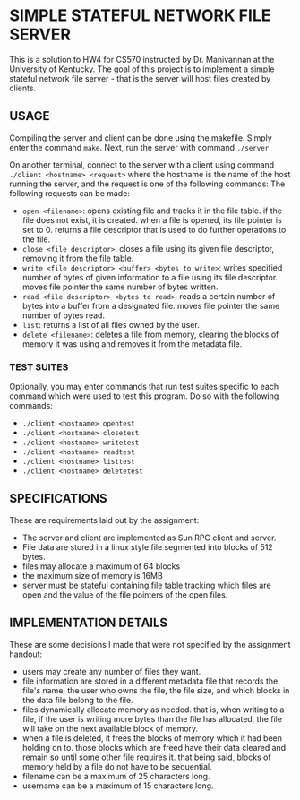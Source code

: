 # SIMPLE STATEFUL NETWORK FILE SERVER
This is a solution to HW4 for CS570 instructed by Dr. Manivannan at the University of Kentucky.
The goal of this project is to implement a simple stateful network file server - that is the server will host files created by clients.
## USAGE
Compiling the server and client can be done using the makefile. Simply enter the command `make`.
Next, run the server with command `./server`

On another terminal, connect to the server with a client using command `./client <hostname> <request>` where the hostname is the name of the host running the server, and the request is one of the following commands:
The following requests can be made:
- `open <filename>`: opens existing file and tracks it in the file table. if the file does not exist, it is created. when a file is opened, its file pointer is set to 0. returns a file descriptor that is used to do further operations to the file.
- `close <file descriptor>`: closes a file using its given file descriptor, removing it from the file table.
- `write <file descriptor> <buffer> <bytes to write>`: writes specified number of bytes of given information to a file using its file descriptor. moves file pointer the same number of bytes written.
- `read <file descriptor> <bytes to read>`: reads a certain number of bytes into a buffer from a designated file. moves file pointer the same number of bytes read.
- `list`: returns a list of all files owned by the user.
- `delete <filename>`: deletes a file from memory, clearing the blocks of memory it was using and removes it from the metadata file.

### TEST SUITES
Optionally, you may enter commands that run test suites specific to each command which were used to test this program.
Do so with the following commands:
- `./client <hostname> opentest`
- `./client <hostname> closetest`
- `./client <hostname> writetest`
- `./client <hostname> readtest`
- `./client <hostname> listtest`
- `./client <hostname> deletetest`

## SPECIFICATIONS
These are requirements laid out by the assignment:
- The server and client are implemented as Sun RPC client and server.
- File data are stored in a linux style file segmented into blocks of 512 bytes.
- files may allocate a maximum of 64 blocks
- the maximum size of memory is 16MB
- server must be stateful containing file table tracking which files are open and the value of the file pointers of the open files.
## IMPLEMENTATION DETAILS
These are some decisions I made that were not specified by the assignment handout:
- users may create any number of files they want.
- file information are stored in a different metadata file that records the file's name, the user who owns the file, the file size, and which blocks in the data file belong to the file.
- files dynamically allocate memory as needed. that is, when writing to a file, if the user is writing more bytes than the file has allocated, the file will take on the next available block of memory.
- when a file is deleted, it frees the blocks of memory which it had been holding on to. those blocks which are freed have their data cleared and remain so until some other file requires it. that being said, blocks of memory held by a file do not have to be sequential.
- filename can be a maximum of 25 characters long.
- username can be a maximum of 15 characters long.

